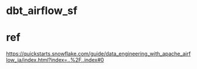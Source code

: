 # dbt_airflow_sf

# ref
https://quickstarts.snowflake.com/guide/data_engineering_with_apache_airflow_ja/index.html?index=..%2F..index#0
